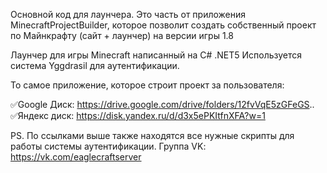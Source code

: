 Основной код для лаунчера. Это часть от приложения MinecraftProjectBuilder, 
которое позволит создать собственный проект по Майнкрафту (сайт + лаунчер) на версии игры 1.8

Лаунчер для игры Minecraft написанный на C# .NET5
Используется система Yggdrasil для аутентификации.



То самое приложение, которое строит проект за пользователя:

✅Google Диск: https://drive.google.com/drive/folders/12fvVqE5zGFeGS..
✅Яндекс диск: https://disk.yandex.ru/d/d3x5ePKItfnXFA?w=1

PS. По ссылками выше также находятся все нужные скрипты для работы системы аутентификации.
Группа VK: https://vk.com/eaglecraftserver
